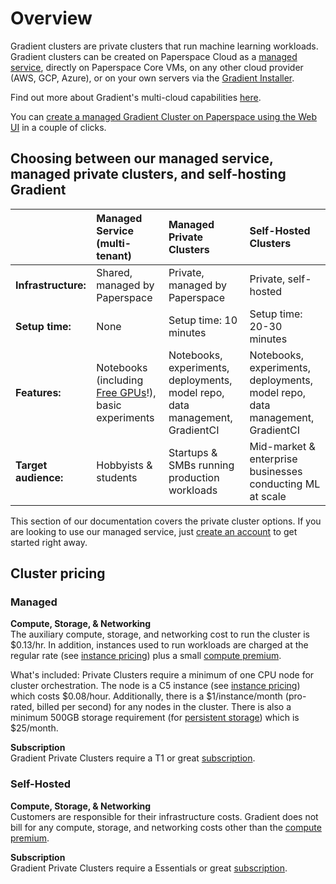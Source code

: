 # Overview

Gradient clusters are private clusters that run machine learning workloads. Gradient clusters can be created on Paperspace Cloud as a [managed service](setup/managed-installation.md), directly on Paperspace Core VMs, on any other cloud provider \(AWS, GCP, Azure\), or on your own servers via the [Gradient Installer](setup/self-hosted-clusters/).

Find out more about Gradient's multi-cloud capabilities [here](https://gradient.paperspace.com/clusters).

You can [create a managed Gradient Cluster on Paperspace using the Web UI](https://console.paperspace.com/clusters/create) in a couple of clicks.

## Choosing between our managed service, managed private clusters, and self-hosting Gradient

|  | Managed Service \(multi-tenant\) | Managed Private Clusters | Self-Hosted Clusters |
| :--- | :--- | :--- | :--- |
| **Infrastructure:** | Shared, managed by Paperspace | Private, managed by Paperspace | Private, self-hosted |
| **Setup time:**  | None | Setup time: 10 minutes | Setup time: 20-30 minutes |
| **Features:**  | Notebooks \(including [Free GPUs](../instances/free-instances.md)!\), basic experiments | Notebooks, experiments, deployments, model repo, data management, GradientCI | Notebooks, experiments, deployments, model repo, data management, GradientCI |
| **Target audience:**  | Hobbyists & students | Startups & SMBs running production workloads | Mid-market & enterprise businesses conducting ML at scale |

This section of our documentation covers the private cluster options.  If you are looking to use our managed service, just [create an account](https://console.paperspace.com/signup?gradient=true) to get started right away. 

## Cluster pricing

### Managed 

**Compute, Storage, & Networking**  
The auxiliary compute, storage, and networking cost to run the cluster is $0.13/hr. In addition, instances used to run workloads are charged at the regular rate \(see [instance pricing](../instances/instance-types.md)\) plus a small [compute premium](https://gradient.paperspace.com/private-cluster-utilization-premium).    
  
What's included: Private Clusters require a minimum of one CPU node for cluster orchestration.  The node is a C5 instance \(see [instance pricing](../instances/instance-types.md)\) which costs $0.08/hour.  Additionally, there is a $1/instance/month \(pro-rated, billed per second\) for any nodes in the cluster.  There is also a minimum 500GB storage requirement \(for [persistent storage](../data/storage.md#persistent-storage)\) which is $25/month.  

**Subscription**  
Gradient Private Clusters require a T1 or great [subscription](https://gradient.paperspace.com/pricing).  

### Self-Hosted

**Compute, Storage, & Networking**  
Customers are responsible for their infrastructure costs.  Gradient does not bill for any compute, storage, and networking costs other than the [compute premium](https://gradient.paperspace.com/private-cluster-utilization-premium).  

**Subscription**  
Gradient Private Clusters require a Essentials or great [subscription](https://gradient.paperspace.com/pricing).  

